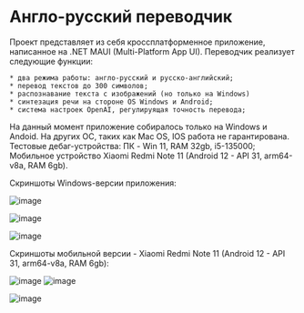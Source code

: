 # Англо-русский переводчик
  Проект представляет из себя кроссплатформенное приложение, написанное на .NET MAUI (Multi-Platform App UI). Переводчик реализует следующие функции:
    
    * два режима работы: англо-русский и русско-английский;
    * перевод текстов до 300 символов;
    * распознавание текста с изображений (но только на Windows)
    * синтезация речи на стороне OS Windows и Android;
    * система настроек OpenAI, регулируящая точность перевода;
  На данный момент приложение собиралось только на Windows и Andoid. На других ОС, таких как Mac OS, IOS работа не гарантирована. Тестовые дебаг-устройства: ПК - Win 11, RAM 32gb, i5-135000; Мобильное устройство Xiaomi Redmi Note 11 (Android 12 - API 31, arm64-v8a, RAM 6gb).
  
  Cкриншоты Windows-версии приложения:
  
![image](https://github.com/MVasili34/Translator_NET_MAUI_App/assets/117523384/961600d5-9a92-401b-88b7-989c8e780ad1)
  
![image](https://github.com/MVasili34/Translator_NET_MAUI_App/assets/117523384/2bc7c010-835a-4e65-9170-80493de86e68)

![image](https://github.com/MVasili34/Translator_NET_MAUI_App/assets/117523384/d3981e62-5a22-4d35-976e-639b030b1fef)
  
  Скриншоты мобильной версии - Xiaomi Redmi Note 11 (Android 12 - API 31, arm64-v8a, RAM 6gb):
  
![image](https://github.com/MVasili34/Translator_NET_MAUI_App/assets/117523384/8de4810a-f8c5-4e7c-9500-aaf0dbd31630)
![image](https://github.com/MVasili34/Translator_NET_MAUI_App/assets/117523384/694dc8a1-8b7a-405d-b899-4f0f85478cd9)


![image](https://github.com/MVasili34/Translator_NET_MAUI_App/assets/117523384/02619b4a-304a-42b2-9840-36f9cd5ea363)


